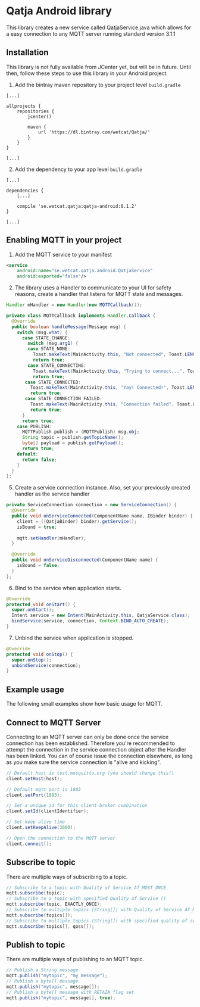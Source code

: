 Qatja Android library
==========

This library creates a new service called QatjaService.java which allows for a easy connection to any MQTT server running standard version 3.1.1

## Installation

This library is not fully available from JCenter yet, but will be in future. Until then, follow these steps to use this library in your Android project.

1. Add the bintray maven repository to your project level `build.gradle`

```
[...]

allprojects {
    repositories {
        jcenter()

        maven {
            url 'https://dl.bintray.com/wetcat/Qatja/'
        }
    }
}

[...]
```

2. Add the dependency to your app level `build.gradle`

```
[...]

dependencies {
    [...]
    
    compile 'se.wetcat.qatja:qatja-android:0.1.2'
}

[...]
```

## Enabling MQTT in your project

1. Add the MQTT service to your manifest

```xml
<service
    android:name="se.wetcat.qatja.android.QatjaService"
    android:exported="false"/>
```

2. The library uses a Handler to communicate to your UI for safety reasons, create a handler that listens for MQTT state and messages.
```java
Handler mHandler = new Handler(new MQTTCallback());

private class MQTTCallback implements Handler.Callback {
  @Override
  public boolean handleMessage(Message msg) {
    switch (msg.what) {
      case STATE_CHANGE:
        switch (msg.arg1) {
        case STATE_NONE:
          Toast.makeText(MainActivity.this, "Not connected", Toast.LENGTH_SHORT).show();
          return true;
        case STATE_CONNECTING:
          Toast.makeText(MainActivity.this, "Trying to connect...", Toast.LENGTH_SHORT).show();
          return true;
       case STATE_CONNECTED:
         Toast.makeText(MainActivity.this, "Yay! Connected!", Toast.LENGTH_SHORT).show();
         return true;
       case STATE_CONNECTION_FAILED:
         Toast.makeText(MainActivity.this, "Connection failed", Toast.LENGTH_SHORT).show();
         return true;		
      }
      return true;
    case PUBLISH:
      MQTTPublish publish = (MQTTPublish) msg.obj;
      String topic = publish.getTopicName();
      byte[] payload = publish.getPayload();
      return true;
    default:
      return false;
    }
  }
};
```

5. Create a service connection instance. Also, set your previously created handler as the service handler
```java
private ServiceConnection connection = new ServiceConnection() {
  @Override
  public void onServiceConnected(ComponentName name, IBinder binder) {
    client = ((QatjaBinder) binder).getService();
    isBound = true;
    
    mqtt.setHandler(mHandler);
  }

  @Override
  public void onServiceDisconnected(ComponentName name) {
    isBound = false;
  }
};
```

6. Bind to the service when application starts.
```java
@Override
protected void onStart() {
  super.onStart();
  Intent service = new Intent(MainActivity.this, QatjaService.class);
  bindService(service, connection, Context.BIND_AUTO_CREATE);
}
```

7. Unbind the service when application is stopped.
```java
@Override
protected void onStop() {
  super.onStop();
  unbindService(connection);
}
```

## Example usage
The following small examples show how basic usage for MQTT.

## Connect to MQTT Server
Connecting to an MQTT server can only be done once the service connection has been established. Therefore you're recommended to attempt the connection in the service connection object after the Handler has been linked.
You can of course issue the connection elsewhere, as long as you make sure the service connection is "alive and kicking".

```java
// Default host is test.mosquitto.org (you should change this!)
client.setHost(host);

// Default mqtt port is 1883
client.setPort(1883);

// Set a unique id for this client-broker combination
client.setId(clientIdentifier);

// Set keep alive time
client.setKeepAlive(3000);

// Open the connection to the MQTT server
client.connect();
```

## Subscribe to topic
There are multiple ways of subscribing to a topic.
```java
// Subscribe to a topic with Quality of Service AT_MOST_ONCE
mqtt.subscribe(topic);
// Subscribe to a topic with specified Quality of Service ()
mqtt.subscribe(topic, EXACTLY_ONCE);
// Subscribe to multiple topics (String[]) with Quality of Service AT_MOST_ONCE
mqtt.subscribe(topics[]);
// Subscribe to multiple topics (String[]) with specified quality of service (byte[]) for each topic
mqtt.subscribe(topics[], qoss[]);
```

## Publish to topic
There are multiple ways of publishing to an MQTT topic.
```java
// Publish a String message
mqtt.publish("mytopic", "my message");
// Publish a byte[] message
mqtt.publish("mytopic", message[]);
// Publish a byte[] message with RETAIN flag set
mqtt.publish("mytopic", message[], true);
```
